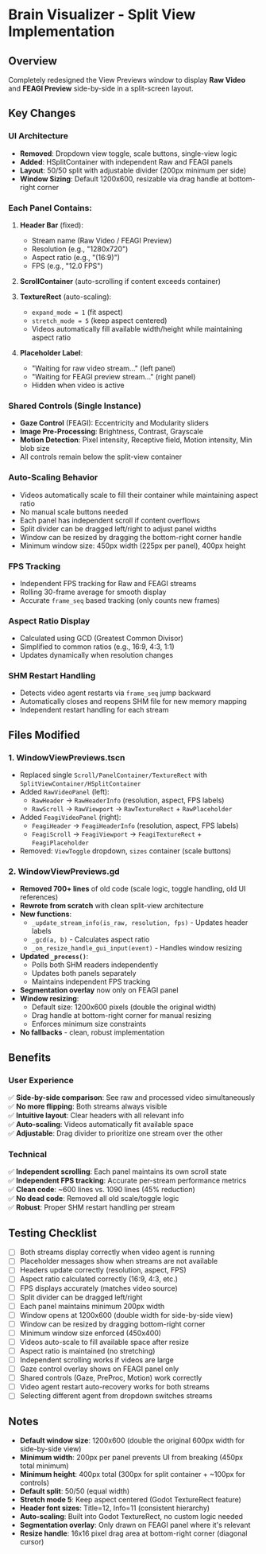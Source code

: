 # Brain Visualizer - Split View Implementation

## Overview
Completely redesigned the View Previews window to display **Raw Video** and **FEAGI Preview** side-by-side in a split-screen layout.

## Key Changes

### UI Architecture
- **Removed**: Dropdown view toggle, scale buttons, single-view logic
- **Added**: HSplitContainer with independent Raw and FEAGI panels
- **Layout**: 50/50 split with adjustable divider (200px minimum per side)
- **Window Sizing**: Default 1200x600, resizable via drag handle at bottom-right corner

### Each Panel Contains:
1. **Header Bar** (fixed):
   - Stream name (Raw Video / FEAGI Preview)
   - Resolution (e.g., "1280x720")
   - Aspect ratio (e.g., "(16:9)")
   - FPS (e.g., "12.0 FPS")

2. **ScrollContainer** (auto-scrolling if content exceeds container)

3. **TextureRect** (auto-scaling):
   - `expand_mode = 1` (fit aspect)
   - `stretch_mode = 5` (keep aspect centered)
   - Videos automatically fill available width/height while maintaining aspect ratio

4. **Placeholder Label**:
   - "Waiting for raw video stream..." (left panel)
   - "Waiting for FEAGI preview stream..." (right panel)
   - Hidden when video is active

### Shared Controls (Single Instance)
- **Gaze Control** (FEAGI): Eccentricity and Modularity sliders
- **Image Pre-Processing**: Brightness, Contrast, Grayscale
- **Motion Detection**: Pixel intensity, Receptive field, Motion intensity, Min blob size
- All controls remain below the split-view container

### Auto-Scaling Behavior
- Videos automatically scale to fill their container while maintaining aspect ratio
- No manual scale buttons needed
- Each panel has independent scroll if content overflows
- Split divider can be dragged left/right to adjust panel widths
- Window can be resized by dragging the bottom-right corner handle
- Minimum window size: 450px width (225px per panel), 400px height

### FPS Tracking
- Independent FPS tracking for Raw and FEAGI streams
- Rolling 30-frame average for smooth display
- Accurate `frame_seq` based tracking (only counts new frames)

### Aspect Ratio Display
- Calculated using GCD (Greatest Common Divisor)
- Simplified to common ratios (e.g., 16:9, 4:3, 1:1)
- Updates dynamically when resolution changes

### SHM Restart Handling
- Detects video agent restarts via `frame_seq` jump backward
- Automatically closes and reopens SHM file for new memory mapping
- Independent restart handling for each stream

## Files Modified

### 1. WindowViewPreviews.tscn
- Replaced single `Scroll/PanelContainer/TextureRect` with `SplitViewContainer/HSplitContainer`
- Added `RawVideoPanel` (left):
  - `RawHeader` → `RawHeaderInfo` (resolution, aspect, FPS labels)
  - `RawScroll` → `RawViewport` → `RawTextureRect` + `RawPlaceholder`
- Added `FeagiVideoPanel` (right):
  - `FeagiHeader` → `FeagiHeaderInfo` (resolution, aspect, FPS labels)
  - `FeagiScroll` → `FeagiViewport` → `FeagiTextureRect` + `FeagiPlaceholder`
- Removed: `ViewToggle` dropdown, `sizes` container (scale buttons)

### 2. WindowViewPreviews.gd
- **Removed 700+ lines** of old code (scale logic, toggle handling, old UI references)
- **Rewrote from scratch** with clean split-view architecture
- **New functions**:
  - `_update_stream_info(is_raw, resolution, fps)` - Updates header labels
  - `_gcd(a, b)` - Calculates aspect ratio
  - `_on_resize_handle_gui_input(event)` - Handles window resizing
- **Updated `_process()`**:
  - Polls both SHM readers independently
  - Updates both panels separately
  - Maintains independent FPS tracking
- **Segmentation overlay** now only on FEAGI panel
- **Window resizing**:
  - Default size: 1200x600 pixels (double the original width)
  - Drag handle at bottom-right corner for manual resizing
  - Enforces minimum size constraints
- **No fallbacks** - clean, robust implementation

## Benefits

### User Experience
✅ **Side-by-side comparison**: See raw and processed video simultaneously  
✅ **No more flipping**: Both streams always visible  
✅ **Intuitive layout**: Clear headers with all relevant info  
✅ **Auto-scaling**: Videos automatically fit available space  
✅ **Adjustable**: Drag divider to prioritize one stream over the other  

### Technical
✅ **Independent scrolling**: Each panel maintains its own scroll state  
✅ **Independent FPS tracking**: Accurate per-stream performance metrics  
✅ **Clean code**: ~600 lines vs. 1090 lines (45% reduction)  
✅ **No dead code**: Removed all old scale/toggle logic  
✅ **Robust**: Proper SHM restart handling per stream  

## Testing Checklist

- [ ] Both streams display correctly when video agent is running
- [ ] Placeholder messages show when streams are not available
- [ ] Headers update correctly (resolution, aspect, FPS)
- [ ] Aspect ratio calculated correctly (16:9, 4:3, etc.)
- [ ] FPS displays accurately (matches video source)
- [ ] Split divider can be dragged left/right
- [ ] Each panel maintains minimum 200px width
- [ ] Window opens at 1200x600 (double width for side-by-side view)
- [ ] Window can be resized by dragging bottom-right corner
- [ ] Minimum window size enforced (450x400)
- [ ] Videos auto-scale to fill available space after resize
- [ ] Aspect ratio is maintained (no stretching)
- [ ] Independent scrolling works if videos are large
- [ ] Gaze control overlay shows on FEAGI panel only
- [ ] Shared controls (Gaze, PreProc, Motion) work correctly
- [ ] Video agent restart auto-recovery works for both streams
- [ ] Selecting different agent from dropdown switches streams

## Notes

- **Default window size**: 1200x600 (double the original 600px width for side-by-side view)
- **Minimum width**: 200px per panel prevents UI from breaking (450px total minimum)
- **Minimum height**: 400px total (300px for split container + ~100px for controls)
- **Default split**: 50/50 (equal width)
- **Stretch mode 5**: Keep aspect centered (Godot TextureRect feature)
- **Header font sizes**: Title=12, Info=11 (consistent hierarchy)
- **Auto-scaling**: Built into Godot TextureRect, no custom logic needed
- **Segmentation overlay**: Only drawn on FEAGI panel where it's relevant
- **Resize handle**: 16x16 pixel drag area at bottom-right corner (diagonal cursor)

